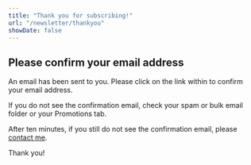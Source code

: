 ```yaml
---
title: "Thank you for subscribing!"
url: "/newsletter/thankyou"
showDate: false
---
```


## Please confirm your email address

An email has been sent to you. Please click on the link within to confirm your email address.

If you do not see the confirmation email, check your spam or bulk email folder or your Promotions tab.

After ten minutes, if you still do not see the confirmation email, please [contact me](/about).

Thank you!
